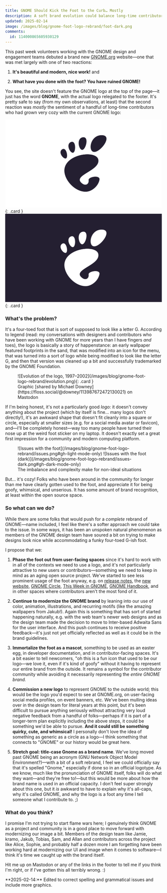 ```yaml
---
title: GNOME Should Kick the Foot to the Curb… Mostly
description: A soft brand evolution could balance long-time contributors' desire for whimsy with broader appeal to new contributors
updated: 2025-02-14
image: /images/blog/gnome-foot-logo-rebrand/foot-dark.png
comments:
  id: 114000865605930129
---
```


This past week volunteers working with the GNOME design and engagement teams debuted a brand new [GNOME.org](https://gnome.org) website—one that was met largely with one of two reactions:

1. **It's beautiful and modern, nice work!** and

2. **What have you done with the foot? You have ruined GNOME!**

You see, the site doesn't feature the GNOME logo at the top of the page—it just has the word **GNOME**, with the actual logo relegated to the footer. It's pretty safe to say (from my own observations, at least) that the second reaction was _mostly_ the sentiment of a handful of long-time contributors who had grown very cozy with the current GNOME logo:

![GNOME Logo, which is a foot](/images/blog/gnome-foot-logo-rebrand/foot.svg#gh-light-mode-only){: .card }
![GNOME Logo, which is a foot (dark version)](/images/blog/gnome-foot-logo-rebrand/foot-dark.svg#gh-dark-mode-only){: .card }

### What's the problem?

It's a four-toed foot that is sort of supposed to look like a letter G. According to legend (read: my conversations with designers and contributors who have been working with GNOME for more years than I have fingers _and_ toes), the logo is basically a story of happenstance: an early wallpaper featured footprints in the sand, that was modified into an icon for the menu, that was turned into a sort of logo while being modified to look like the letter G, and then that version was cleaned up a bit and successfully trademarked by the GNOME Foundation.

<figure markdown=1>
![Evolution of the logo, 1997–2002](/images/blog/gnome-foot-logo-rebrand/evolution.png){: .card }
<figcaption markdown=1>
Graphic [shared by Michael Downey](https://floss.social/@downey/113987672472130021) on Mastodon
</figcaption>
</figure>


If I'm being honest, it's not a particularly good _logo:_ it doesn't convey anything about the project (which by itself is fine… many logos don't directly!), it's an awkward shape that doesn't fit cleanly into a square or circle, especially at smaller sizes (e.g. for a social media avatar or favicon), and—I'll be completely honest—way too many people have turned their nose up at the weird foot sticker on my laptop. It doesn't exactly set a great first impression for a community and modern computing platform.

<figure markdown=1>
![Issues with the foot](/images/blog/gnome-foot-logo-rebrand/issues.png#gh-light-mode-only)
![Issues with the foot (dark)](/images/blog/gnome-foot-logo-rebrand/issues-dark.png#gh-dark-mode-only)
<figcaption markdown=1>
The imbalance and complexity make for non-ideal situations
</figcaption>
</figure>

But… it's cozy! Folks who have been around in the community for longer than me have clearly gotten used to the foot, and appreciate it for being goofy, whimsical, and unserious. It has some amount of brand recognition, at least within the open source space.

### So what can we do?

While there are some folks that would push for a _complete_ rebrand of GNOME—name included, I feel like there's a softer approach we could take to the issue. In some ways, it has been an unspoken natural phenomenon as members of the GNOME design team have soured a bit on trying to make designs look nice while accommodating a funky four-toed G-ish foot.

I propose that we:

1. **Phase the foot out from user-facing spaces** since it's hard to work with in all of the contexts we need to use a logo, and it's not particularly attractive to new users or contributors—something we need to keep in mind as an aging open source project. We've started to see less prominent usage of the foot anyway, e.g. on [release notes](https://release.gnome.org), the [new website](https://gnome.org), [GNOME Circle](https://circle.gnome.org), [This Week in GNOME](https://thisweek.gnome.org), [GNOME Handbook](https://handbook.gnome.org), and in other spaces where contributors aren't the most fond of it.

2. **Continue to modernize the GNOME brand** by leaning into our use of color, animation, illustrations, and recurring motifs (like the amazing wallpapers from Jakub!). Again this is something that has sort of started happening naturally, e.g. with the web team's newer web designs and as the design team made the decision to move to Inter-based Adwaita Sans for the user interface. And this push continues to receive positive feedback—it's just not yet officially reflected as well as it could be in the brand guidelines.

3. **Immortalize the foot as a mascot**, something to be used as an easter egg, in developer documentation, and in contributor-facing spaces. It's a bit easier to tell newcomers, "oh this is a fun icon that used to be our logo—we love it, even if it's kind of goofy" without it having to represent our entire brand from the outside. It remains a symbol for the contributor community while avoiding it necessarily representing the _entire GNOME brand._

4. **Commission a new logo** to represent GNOME to the outside world; this would be the logo you'd expect to see at GNOME.org, on user-facing social media profiles, on event banners, etc. We've been mulling ideas over in the design team for literal years at this point, but it's been difficult to pursue anything seriously without attracting very loud negative feedback from a handful of folks—perhaps if it is part of a longer-term plan explicitly including the above steps, it could be something we'd be able to pursue. **And it could still be something quirky, cute, and whimsical!** I personally don't love the idea of something as generic as a circle as a logo—I think something that connects to "GNOME" or our history would be great here.

5. **Stretch goal: title-case Gnome as a brand name**. We've long moved past GNOME being an acronym (GNU Network Object Model Environment?)—with a bit of a soft rebrand, I feel we could officially say that it's spelled "Gnome," especially if done so in an official logotype. As we know, much like the pronunciation of GNOME itself, folks will do what they want—and they're free to!—but this would be more about how the brand name is used in an official capacity. I don't feel super strongly about this one, but it _is_ awkward to have to explain why it's all-caps, why it's called GNOME, and why the logo is a foot any time I tell someone what I contribute to. ;)

### What do you think?

I promise I'm not trying to start flame wars here; I genuinely think GNOME as a project and community is in a good place to move forward with modernizing our image a bit. Members of the design team like Jamie, kramo, Jakub, Tobias, Sam, and Allan and contributors across the project like Alice, Sophie, and probably half a dozen more I am forgetting have been working hard at modernizing our UI and image when it comes to software—I think it's time we caught up with the brand itself.

Hit me up on Mastodon or any of the links in the footer to tell me if you think I'm right, or if I've gotten this all terribly wrong. :)

<aside markdown=1>
**2025-02-14:** Edited to correct spelling and grammatical issues and include more graphics. 
</aside>
